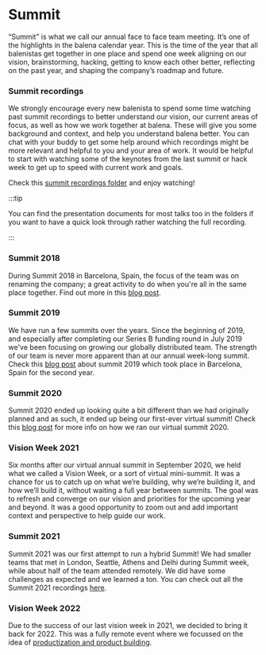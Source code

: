 # Summit
“Summit” is what we call our annual face to face team meeting. It’s one of the highlights in the balena calendar year. This is the time of the year that all balenistas get together in one place and spend one week aligning on our vision, brainstorming, hacking, getting to know each other better, reflecting on the past year, and shaping the company’s roadmap and future.  

### Summit recordings
We strongly encourage every new balenista to spend some time watching past summit recordings to better understand our vision, our current areas of focus, as well as how we work together at balena. These will give you some background and context, and help you understand balena better. You can chat with your buddy to get some help around which recordings might be more relevant and helpful to you and your area of work. It would be helpful to start with watching some of the keynotes from the last summit or hack week to get up to speed with current work and goals. 

Check this [summit recordings folder](https://drive.google.com/drive/folders/1AQNZ9gfYjDW4wh3865YLKlZayAsWJCqu) and enjoy watching! 

:::tip

You can find the presentation documents for most talks too in the folders if you want to have a quick look through rather watching the full recording.
 
:::

### Summit 2018
During Summit 2018 in Barcelona, Spain, the focus of the team was on renaming the company; a great activity to do when you're all in the same place together. Find out more in this [blog post](https://www.balena.io/blog/happy-anniversary-team-balena/).

### Summit 2019
We have run a few summits over the years. Since the beginning of 2019, and especially after completing our Series B funding round in July 2019 we've been focusing on growing our globally distributed team. The strength of our team is never more apparent than at our annual week-long summit. Check this [blog post](https://www.balena.io/blog/summit-2019-barcelona-thats-a-wrap/) about summit 2019 which took place in Barcelona, Spain for the second year. 

### Summit 2020
Summit 2020 ended up looking quite a bit different than we had originally planned and as such, it ended up being our first-ever virtual summit! Check this [blog post](https://www.balena.io/blog/how-we-ran-a-virtual-summit-for-100-people/) for more info on how we ran our virtual summit 2020.

### Vision Week 2021
Six months after our virtual annual summit in September 2020, we held what we called a Vision Week, or a sort of virtual mini-summit. It was a chance for us to catch up on what we’re building, why we’re building it, and how we’ll build it, without waiting a full year between summits. The goal was to refresh and converge on our vision and priorities for the upcoming year and beyond. It was a good opportunity to zoom out and add important context and perspective to help guide our work.

### Summit 2021
Summit 2021 was our first attempt to run a hybrid Summit! We had smaller teams that met in London, Seattle, Athens and Delhi during Summit week, while about half of the team attended remotely. We did have some challenges as expected and we learned a ton. You can check out all the Summit 2021 recordings [here](https://drive.google.com/drive/u/1/folders/1Nm2pIsitmnP7iC-XK0y8Q1isV38yBLUy).

### Vision Week 2022
Due to the success of our last vision week in 2021, we decided to bring it back for 2022. This was a fully remote event where we focussed on the idea of [productization and product building](../products-and-productization/).